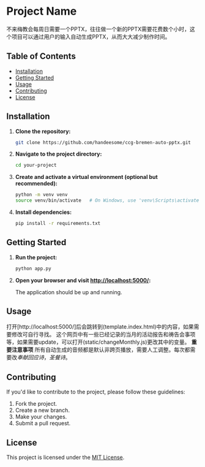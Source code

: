 # Project Name

不来梅教会每周日需要一个PPTX，往往做一个新的PPTX需要花费数个小时，这个项目可以通过用户的输入自动生成PPTX，从而大大减少制作时间。
## Table of Contents

- [Installation](#installation)
- [Getting Started](#getting-started)
- [Usage](#usage)
- [Contributing](#contributing)
- [License](#license)

## Installation

1. **Clone the repository:**

    ```bash
    git clone https://github.com/handeesome/ccg-bremen-auto-pptx.git
    ```

2. **Navigate to the project directory:**

    ```bash
    cd your-project
    ```

3. **Create and activate a virtual environment (optional but recommended):**

    ```bash
    python -m venv venv
    source venv/bin/activate   # On Windows, use 'venv\Scripts\activate'
    ```

4. **Install dependencies:**

    ```bash
    pip install -r requirements.txt
    ```

## Getting Started

1. **Run the project:**

    ```bash
    python app.py
    ```

2. **Open your browser and visit [http://localhost:5000/](http://localhost:5000/):**

    The application should be up and running.

## Usage

打开[http://localhost:5000/]后会跳转到(template.index.html)中的内容，如果需要修改可自行寻找。
这个网页中有一些已经记录的当月的活动报告和祷告会事项等，如果需要update，可以打开(static/changeMonthly.js)更改其中的变量。
**重要注意事项** 所有自动生成的音频都是默认非跨页播放，需要人工调整。每次都需要改*奉献回应诗*，*圣餐诗*。

## Contributing

If you'd like to contribute to the project, please follow these guidelines:

1. Fork the project.
2. Create a new branch.
3. Make your changes.
4. Submit a pull request.

## License

This project is licensed under the [MIT License](LICENSE).
